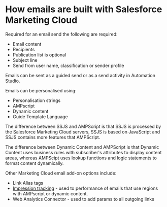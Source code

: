 # How emails are built with Salesforce Marketing Cloud

Required for an email send the following are required:

* Email content
* Recipients
* Publication list is optional
* Subject line
* Send from user name, classification or sender profile

Emails can be sent as a guided send or as a send activity in Automation Studio.

Emails can be personalised using:

* Personalisation strings
* AMPscript
* Dynamic content
* Guide Template Language

The difference between SSJS and AMPScript is that SSJS is processed by the Salesforce Marketing Cloud servers, SSJS is based on JavaScript and SSJS contains more features that AMPScript.

The difference between Dynamic Content and AMPScript is that Dynamic Content uses business rules with subscriber's attributes to display content areas, whereas AMPScipt uses lookup functions and logic statements to format content dynamically.

Other Marketing Cloud email add-on options include:

* Link Alias tags
* [Impression tracking](https://help.marketingcloud.com/en/documentation/exacttarget/tracking/impression_tracking/) - used to performance of emails that use regions with AMPscript or dynamic content.
* Web Analytics Connector - used to add params to all outgoing links


